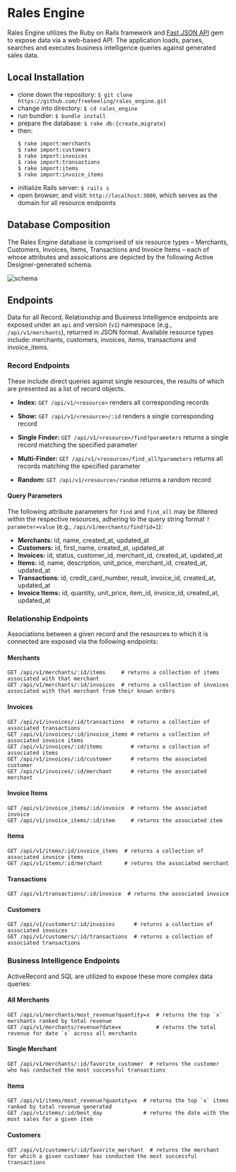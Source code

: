 # Rales Engine

Rales Engine utilizes the Ruby on Rails framework and [Fast JSON API](https://github.com/Netflix/fast_jsonapi) gem to expose data via a web-based API. The application loads, parses, searches and executes business intelligence queries against generated sales data.

## Local Installation

- clone down the repository: `$ git clone https://github.com/freeheeling/rales_engine.git`
- change into directory: `$ cd rales_engine`
- run bundler: `$ bundle install`
- prepare the database: `$ rake db:{create,migrate}` 
- then: 
  ```
  $ rake import:merchants
  $ rake import:customers
  $ rake import:invoices
  $ rake import:transactions
  $ rake import:items
  $ rake import:invoice_items
  ```
- initialize Rails server: `$ rails s`
- open browser, and visit: `http://localhost:3000`, which serves as the domain for all resource endpoints

## Database Composition

The Rales Engine database is comprised of six resource types – Merchants, Customers, Invoices, Items, Transactions and Invoice Items – each of whose attributes and assoications are depicted by the following Active Designer-generated schema.

![schema](https://user-images.githubusercontent.com/50811220/69841424-f4192f00-1256-11ea-8f62-e353af4d2d55.png)

## Endpoints

Data for all Record, Relationship and Business Intelligence endpoints are exposed under an `api` and version (`v1`) namespace (e.g., `/api/v1/merchants`), returned in JSON format. Available resource types include: merchants, customers, invoices, items, transactions and invoice_items.

### Record Endpoints

These include direct queries against single resources, the results of which are presented as a list of record objects. 

- **Index:** `GET /api/v1/<resource>` renders all corresponding records 

- **Show:** `GET /api/v1/<resource>/:id` renders a single corresponding record

- **Single Finder:** `GET /api/v1/<resource>/find?parameters` returns a single record matching the specified parameter

- **Multi-Finder:** `GET /api/v1/<resource>/find_all?parameters` returns all records matching the specified parameter

- **Random:** `GET /api/v1/<resource>/random` returns a random record

#### Query Parameters

The following attribute parameters for `find` and `find_all` may be filtered within the respective resources, adhering to the query string format `?parameter=value` (e.g., `/api/v1/merchants/find?id=1`):

- **Merchants:** id, name, created_at, updated_at
- **Customers:** id, first_name, created_at, updated_at
- **Invoices:** id, status, customer_id, merchant_id, created_at, updated_at
- **Items:** id, name, description, unit_price, merchant_id, created_at, updated_at
- **Transactions**: id, credit_card_number, result, invoice_id, created_at, updated_at
- **Invoice Items:** id, quantity, unit_price, item_id, invoice_id, created_at, updated_at

### Relationship Endpoints

Associations between a given record and the resources to which it is connected are exposed via the following endpoints: 

#### Merchants
```
GET /api/v1/merchants/:id/items     # returns a collection of items associated with that merchant
GET /api/v1/merchants/:id/invoices  # returns a collection of invoices associated with that merchant from their known orders
```
#### Invoices
```
GET /api/v1/invoices/:id/transactions  # returns a collection of associated transactions
GET /api/v1/invoices/:id/invoice_items # returns a collection of associated invoice items
GET /api/v1/invoices/:id/items         # returns a collection of associated items
GET /api/v1/invoices/:id/customer      # returns the associated customer
GET /api/v1/invoices/:id/merchant      # returns the associated merchant
```
#### Invoice Items
```
GET /api/v1/invoice_items/:id/invoice  # returns the associated invoice
GET /api/v1/invoice_items/:id/item     # returns the associated item
```
#### Items
```
GET /api/v1/items/:id/invoice_items  # returns a collection of associated invoice items
GET /api/v1/items/:id/merchant       # returns the associated merchant
```
#### Transactions
```
GET /api/v1/transactions/:id/invoice  # returns the associated invoice
```
#### Customers
```
GET /api/v1/customers/:id/invoices      # returns a collection of associated invoices
GET /api/v1/customers/:id/transactions  # returns a collection of associated transactions
```
### Business Intelligence Endpoints

ActiveRecord and SQL are utilized to expose these more complex data queries:

#### All Merchants
```
GET /api/v1/merchants/most_revenue?quantity=x  # returns the top `x` merchants ranked by total revenue
GET /api/v1/merchants/revenue?date=x           # returns the total revenue for date `x` across all merchants
```
#### Single Merchant
```
GET /api/v1/merchants/:id/favorite_customer  # returns the customer who has conducted the most successful transactions
```
#### Items
```
GET /api/v1/items/most_revenue?quantity=x  # returns the top `x` items ranked by total revenue generated
GET /api/v1/items/:id/best_day             # returns the date with the most sales for a given item
```
#### Customers
```
GET /api/v1/customers/:id/favorite_merchant  # returns the merchant for which a given customer has conducted the most successful transactions
```
